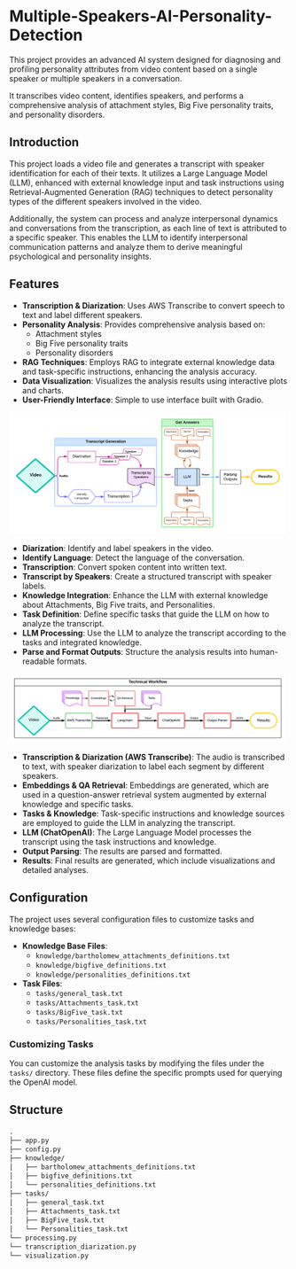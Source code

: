 # Multiple-Speakers-AI-Personality-Detection
This project provides an advanced AI system designed for diagnosing and profiling personality attributes from video content based on a single speaker or multiple speakers in a conversation.   

It transcribes video content, identifies speakers, and performs a comprehensive analysis of attachment styles, Big Five personality traits, and personality disorders.

## Introduction

This project loads a video file and generates a transcript with speaker identification for each of their texts. It utilizes a Large Language Model (LLM), enhanced with external knowledge input and task instructions using Retrieval-Augmented Generation (RAG) techniques to detect personality types of the different speakers involved in the video.

Additionally, the system can process and analyze interpersonal dynamics and conversations from the transcription, as each line of text is attributed to a specific speaker. This enables the LLM to identify interpersonal communication patterns and analyze them to derive meaningful psychological and personality insights.

## Features

- **Transcription & Diarization**: Uses AWS Transcribe to convert speech to text and label different speakers.
- **Personality Analysis**: Provides comprehensive analysis based on:
  - Attachment styles
  - Big Five personality traits
  - Personality disorders
- **RAG Techniques**: Employs RAG to integrate external knowledge data and task-specific instructions, enhancing the analysis accuracy.
- **Data Visualization**: Visualizes the analysis results using interactive plots and charts.
- **User-Friendly Interface**: Simple to use interface built with Gradio.


<img src="appendix/AI Personality Detection flow - 1.png" width="500" alt="alt text">

- **Diarization**: Identify and label speakers in the video.    
- **Identify Language**: Detect the language of the conversation.   
- **Transcription**: Convert spoken content into written text.   
- **Transcript by Speakers**: Create a structured transcript with speaker labels.   
- **Knowledge Integration**: Enhance the LLM with external knowledge about Attachments, Big Five traits, and Personalities.   
- **Task Definition**: Define specific tasks that guide the LLM on how to analyze the transcript.   
- **LLM Processing**: Use the LLM to analyze the transcript according to the tasks and integrated knowledge.   
- **Parse and Format Outputs**: Structure the analysis results into human-readable formats.   

<img src="appendix/AI Personality Detection flow - 2.png" width="500" alt="alt text">

- **Transcription & Diarization (AWS Transcribe)**: The audio is transcribed to text, with speaker diarization to label each segment by different speakers.
- **Embeddings & QA Retrieval**: Embeddings are generated, which are used in a question-answer retrieval system augmented by external knowledge and specific tasks.
- **Tasks & Knowledge**: Task-specific instructions and knowledge sources are employed to guide the LLM in analyzing the transcript.
- **LLM (ChatOpenAI)**: The Large Language Model processes the transcript using the task instructions and knowledge.
- **Output Parsing**: The results are parsed and formatted.
- **Results**: Final results are generated, which include visualizations and detailed analyses.

## Configuration

The project uses several configuration files to customize tasks and knowledge bases:

- **Knowledge Base Files**:
  - `knowledge/bartholomew_attachments_definitions.txt`
  - `knowledge/bigfive_definitions.txt`
  - `knowledge/personalities_definitions.txt`
- **Task Files**:
  - `tasks/general_task.txt`
  - `tasks/Attachments_task.txt`
  - `tasks/BigFive_task.txt`
  - `tasks/Personalities_task.txt`

### Customizing Tasks

You can customize the analysis tasks by modifying the files under the `tasks/` directory. These files define the specific prompts used for querying the OpenAI model.

## Structure

```
.
├── app.py
├── config.py
├── knowledge/
│   ├── bartholomew_attachments_definitions.txt
│   ├── bigfive_definitions.txt
│   └── personalities_definitions.txt
├── tasks/
│   ├── general_task.txt
│   ├── Attachments_task.txt
│   ├── BigFive_task.txt
│   └── Personalities_task.txt
└── processing.py
└── transcription_diarization.py
└── visualization.py
```
